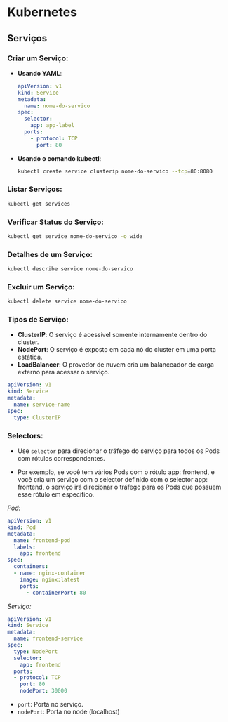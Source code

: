 # Kubernetes 

## Serviços

### **Criar um Serviço**:

- **Usando YAML**:
  ```yaml
  apiVersion: v1
  kind: Service
  metadata:
    name: nome-do-servico
  spec:
    selector:
      app: app-label
    ports:
      - protocol: TCP
        port: 80
  ```

- **Usando o comando kubectl**:
  ```bash
  kubectl create service clusterip nome-do-servico --tcp=80:8080
  ```

### **Listar Serviços**:

```bash
kubectl get services
```

### **Verificar Status do Serviço**:

```bash
kubectl get service nome-do-servico -o wide
``` 

### **Detalhes de um Serviço**:

```bash
kubectl describe service nome-do-servico
```

### **Excluir um Serviço**:

```bash
kubectl delete service nome-do-servico
```

### **Tipos de Serviço**:

- **ClusterIP**: O serviço é acessível somente internamente dentro do cluster.
- **NodePort**: O serviço é exposto em cada nó do cluster em uma porta estática.
- **LoadBalancer**: O provedor de nuvem cria um balanceador de carga externo para acessar o serviço.

```yaml
apiVersion: v1
kind: Service
metadata:
  name: service-name
spec:
  type: ClusterIP
```

### **Selectors**:

- Use `selector` para direcionar o tráfego do serviço para todos os Pods com rótulos correspondentes.

- Por exemplo, se você tem vários Pods com o rótulo app: frontend, e você cria um serviço com o selector definido com o selector app: frontend, o serviço irá direcionar o tráfego para os Pods que possuem esse rótulo em específico.

*Pod:*
```yaml
apiVersion: v1
kind: Pod
metadata:
  name: frontend-pod
  labels:
    app: frontend
spec:
  containers:
  - name: nginx-container
    image: nginx:latest
    ports:
      - containerPort: 80
```

*Serviço:*
```yaml
apiVersion: v1
kind: Service
metadata:
  name: frontend-service
spec:
  type: NodePort
  selector:
    app: frontend
  ports:
  - protocol: TCP
    port: 80
    nodePort: 30000
```

- `port`: Porta no serviço.
- `nodePort`: Porta no node (localhost)


